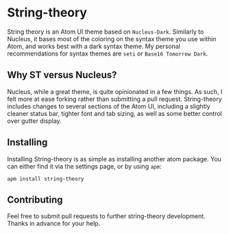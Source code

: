 # String-theory

String theory is an Atom UI theme based on `Nucleus-Dark`. Similarly to Nucleus,
it bases most of the coloring on the syntax theme you use within Atom, and works
best with a dark syntax theme. My personal recommendations for syntax themes are
`seti` or `Base16 Tomorrow Dark`.


## Why ST versus Nucleus?

Nucleus, while a great theme, is quite opinionated in a few things. As such, I
felt more at ease forking rather than submitting a pull request. String-theory
includes changes to several sections of the Atom UI, including a slightly
cleaner status bar, tighter font and tab sizing, as well as some better control
over gutter display.


## Installing

Installing String-theory is as simple as installing another atom package. You
can either find it via the settings page, or by using `apm`:

```apm install string-theory```


## Contributing

Feel free to submit pull requests to further string-theory development. Thanks
in advance for your help.
